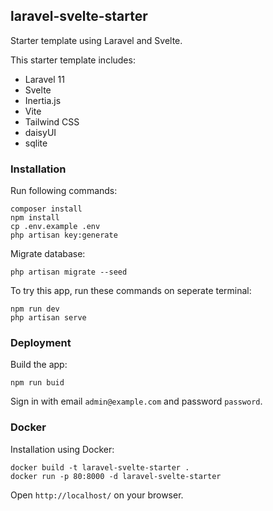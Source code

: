 ## laravel-svelte-starter

Starter template using Laravel and Svelte.

This starter template includes:
- Laravel 11
- Svelte
- Inertia.js
- Vite
- Tailwind CSS
- daisyUI
- sqlite

### Installation

Run following commands:

```
composer install
npm install
cp .env.example .env
php artisan key:generate
```

Migrate database:

```
php artisan migrate --seed
```

To try this app, run these commands on seperate terminal:

```
npm run dev
php artisan serve
```

### Deployment

Build the app:

```
npm run buid
```

Sign in with email `admin@example.com` and password `password`.

### Docker

Installation using Docker:

```
docker build -t laravel-svelte-starter .
docker run -p 80:8000 -d laravel-svelte-starter
```
Open `http://localhost/` on your browser.
